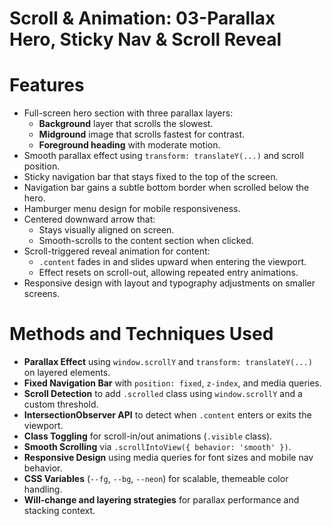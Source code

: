 # Scroll & Animation: 03-Parallax Hero, Sticky Nav & Scroll Reveal

# Features

- Full-screen hero section with three parallax layers:
  - **Background** layer that scrolls the slowest.
  - **Midground** image that scrolls fastest for contrast.
  - **Foreground heading** with moderate motion.
- Smooth parallax effect using `transform: translateY(...)` and scroll position.
- Sticky navigation bar that stays fixed to the top of the screen.
- Navigation bar gains a subtle bottom border when scrolled below the hero.
- Hamburger menu design for mobile responsiveness.
- Centered downward arrow that:
  - Stays visually aligned on screen.
  - Smooth-scrolls to the content section when clicked.
- Scroll-triggered reveal animation for content:
  - `.content` fades in and slides upward when entering the viewport.
  - Effect resets on scroll-out, allowing repeated entry animations.
- Responsive design with layout and typography adjustments on smaller screens.

# Methods and Techniques Used

- **Parallax Effect** using `window.scrollY` and `transform: translateY(...)` on layered elements.
- **Fixed Navigation Bar** with `position: fixed`, `z-index`, and media queries.
- **Scroll Detection** to add `.scrolled` class using `window.scrollY` and a custom threshold.
- **IntersectionObserver API** to detect when `.content` enters or exits the viewport.
- **Class Toggling** for scroll-in/out animations (`.visible` class).
- **Smooth Scrolling** via `.scrollIntoView({ behavior: 'smooth' })`.
- **Responsive Design** using media queries for font sizes and mobile nav behavior.
- **CSS Variables** (`--fg`, `--bg`, `--neon`) for scalable, themeable color handling.
- **Will-change and layering strategies** for parallax performance and stacking context.